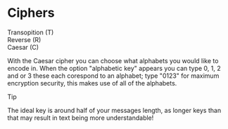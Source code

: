 # Ciphers

Transopition (T) </br>
Reverse (R) </br>
Caesar (C) </br>

With the Caesar cipher you can choose what alphabets you would like to encode in. When the option "alphabetic key" appears you can type 0, 1, 2 and or 3 these each corespond to an alphabet; type "0123" for maximum encryption security, this makes use of all of the alphabets.

> [!TIP]
> The ideal key is around half of your messages length, as longer keys than that may result in text being more understandable!
